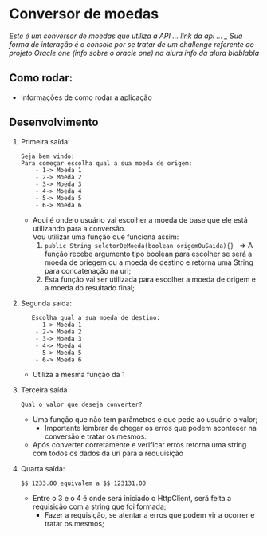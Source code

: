 # Conversor de moedas
_Este é um conversor de moedas que utiliza a API ... link da api ... _
Sua forma de interação é o console por se tratar de um challenge referente ao projeto Oracle one (info sobre o oracle one) na alura info da alura blablabla_
## Como rodar:
- Informações de como rodar a aplicação  

## Desenvolvimento
1. Primeira saída:
    ~~~shell
    Seja bem vindo:
    Para começar escolha qual a sua moeda de origem: 
        - 1-> Moeda 1
        - 2-> Moeda 2
        - 3-> Moeda 3
        - 4-> Moeda 4
        - 5-> Moeda 5
        - 6-> Moeda 6
    ~~~
    - Aqui é onde o usuário vai escolher a moeda de base que ele está utilizando para a conversão.  
    Vou utilizar uma função que funciona assim:
      1. `public String seletorDeMoeda(boolean origemOuSaida){} ` => A função recebe argumento tipo boolean para escolher se será a moeda de oriegem ou a moeda de destino e retorna uma String para concatenação na uri;
      2. Esta função vai ser utilizada para escolher a moeda de origem e a moeda do resultado final;

2. Segunda saída:
    ~~~shell
       Escolha qual a sua moeda de destino:
        - 1-> Moeda 1
        - 2-> Moeda 2
        - 3-> Moeda 3
        - 4-> Moeda 4
        - 5-> Moeda 5
        - 6-> Moeda 6
    ~~~
    - Utiliza a mesma função da 1

3. Terceira saída
    ~~~shell
    Qual o valor que deseja converter? 
    ~~~
    - Uma função que não tem parâmetros e que pede ao usuário o valor;
        - Importante lembrar de chegar os erros que podem acontecer na conversão e tratar os mesmos.
    - Após converter corretamente e verificar erros retorna uma string com todos os dados da uri para a requuisição

4. Quarta saída:
    ~~~shell
   $$ 1233.00 equivalem a $$ 123131.00
   ~~~
   - Entre o 3 e o 4 é onde será iniciado o HttpClient, será feita a requisição com a string que foi formada;
     - Fazer a requisição, se atentar a erros que podem vir a ocorrer e tratar os mesmos;

